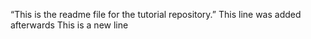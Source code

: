 “This is the readme file for the tutorial
repository.”
This line was added afterwards
This is a new line